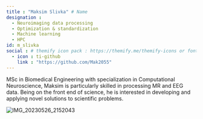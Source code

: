 ```yaml
---
title : "Maksim Slivka" # Name
designation : 
  - Neuroimaging data processing
  - Optimization & standardization
  - Machine learning
  - HPC
id: m_slivka
social : # themify icon pack : https://themify.me/themify-icons or fontawesome (https://fontawesome.com/icons)
  - icon : ti-github 
    link : "https://github.com/Mak2055"
---
```


MSc in Biomedical Engineering with specialization in Computational Neuroscience, Maksim is particularly skilled in processing MR and EEG data. Being on the front end of science, he is interested in developing and applying novel solutions to scientific problems.

![IMG_20230526_2152043](https://github.com/capro-uio/capro-uio.github.io/assets/94443666/cf7d32e0-0bb5-4784-9445-5c577d3b6025)
